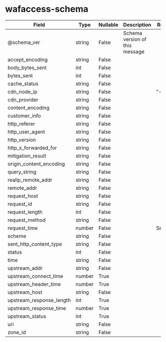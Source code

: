 # wafaccess-schema

| Field | Type | Nullable | Description | Remark |
| - | - | - | - | - |
| @schema_ver | string | False | Schema version of this message |  |
| accept_encoding | string | False |  |  |
| body_bytes_sent | int | False |  |  |
| bytes_sent | int | False |  |  |
| cache_status | string | False |  |  |
| cdn_node_ip | string | False |  | "-"? |
| cdn_provider | string | False |  |  |
| content_encoding | string | False |  |  |
| customer_info | string | False |  |  |
| http_referer | string | False |  |  |
| http_user_agent | string | False |  |  |
| http_version | string | False |  |  |
| http_x_forwarded_for | string | False |  |  |
| mitigation_result | string | False |  |  |
| origin_content_encoding | string | False |  |  |
| query_string | string | False |  |  |
| realip_remote_addr | string | False |  |  |
| remote_addr | string | False |  |  |
| request_host | string | False |  |  |
| request_id | string | False |  |  |
| request_length | int | False |  |  |
| request_method | string | False |  |  |
| request_time | number | False |  | Seconds |
| scheme | string | False |  |  |
| sent_http_content_type | string | False |  |  |
| status | int | False |  |  |
| time | string | False |  |  |
| upstream_addr | string | False |  |  |
| upstream_connect_time | number | True |  |  |
| upstream_header_time | number | True |  |  |
| upstream_host | string | False |  |  |
| upstream_response_length | int | True |  |  |
| upstream_response_time | number | True |  |  |
| upstream_status | int | True |  |  |
| uri | string | False |  |  |
| zone_id | string | False |  |  |
